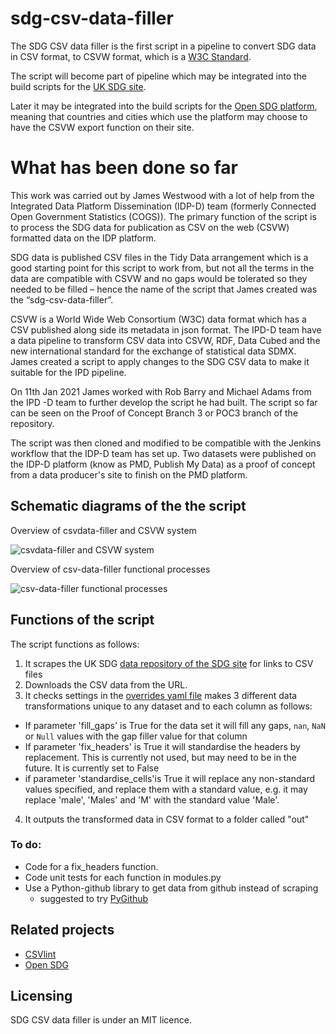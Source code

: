 # sdg-csv-data-filler

The SDG CSV data filler is the first script in a pipeline to convert SDG data in CSV format, to CSVW format, which is a [W3C Standard](https://www.w3.org/standards/). 

The script will become part of pipeline which may be integrated into the build scripts for the [UK SDG site](https://sdgdata.gov.uk/). 

Later it may be integrated into the build scripts for the [Open SDG platform](https://open-sdg.org/), meaning that countries and cities which use the platform may choose to have the CSVW export function on their site. 

# What has been done so far

This work was carried out by James Westwood with a lot of help from the Integrated Data Platform Dissemination (IDP-D) team (formerly Connected Open Government Statistics (COGS)). The primary function of the script is to process the SDG data for publication as CSV on the web (CSVW) formatted data on the IDP platform. 

SDG data is published CSV files in the Tidy Data arrangement which is a good starting point for this script to work from, but not all the terms in the data are compatible with CSVW and no gaps would be tolerated so they needed to be filled – hence the name of the script that James created was the “sdg-csv-data-filler”. 

CSVW is a World Wide Web Consortium (W3C) data format which has a CSV published along side its metadata in json format.  The IPD-D team have a data pipeline to transform CSV data into CSVW, RDF, Data Cubed and the new international standard for the exchange of statistical data SDMX. James created a script to apply changes to the SDG CSV data to make it suitable for the IPD pipeline. 

On 11th Jan 2021 James worked with Rob Barry and Michael Adams from the IPD -D team to further develop the script he had built. The script so far can be seen on the Proof of Concept Branch 3 or POC3 branch of the repository.

The script was then cloned and modified to be compatible with the Jenkins workflow that the IDP-D team has set up. Two datasets were published on the IDP-D platform (know as PMD, Publish My Data) as a proof of concept from a data producer's site to finish on the PMD platform. 


## Schematic diagrams of the the script

Overview of csvdata-filler and CSVW system

![csvdata-filler and CSVW system](https://github.com/jwestw/sdg-csv-data-filler/blob/master/img_for_readme/CSVW%20process%20overview%203.jpg?raw=true)

Overview of csv-data-filler functional processes

![csv-data-filler functional processes](https://github.com/jwestw/sdg-csv-data-filler/blob/master/img_for_readme/CSVW%20process%20overview%202.jpg?raw=true)

## Functions of the script

The script functions as follows:
1. It scrapes the UK SDG [data repository of the SDG site](https://github.com/ONSdigital/sdg-data) for links to CSV files 
2. Downloads the CSV data from the URL.
3. It checks settings in the [overrides yaml file](https://github.com/jwestw/sdg-csv-data-filler/blob/master/overrides_dict.yaml) makes 3 different data transformations unique to any dataset and to each column as follows:
  - If parameter 'fill_gaps' is True for the data set it will fill any gaps, `nan`, `NaN` or `Null` values with the gap filler value for that column  
  - If parameter 'fix_headers' is True it will standardise the headers by replacement. This is currently not used, but may need to be in the future. It is currently set to False
  - if parameter 'standardise_cells'is True it will replace any non-standard values specified, and replace them with a standard value, e.g. it may replace 'male', 'Males' and 'M' with the standard value 'Male'.
4. It outputs the transformed data in CSV format to a folder called "out"

### To do:
- Code for a fix_headers function.
- Code unit tests for each function in modules.py
- Use a Python-github library to get data from github instead of scraping
  - suggested to try [PyGithub](https://pygithub.readthedocs.io/en/latest/introduction.html)

## Related projects

* [CSVlint](https://github.com/GSS-Cogs/csvlint.rb)
* [Open SDG](https://open-sdg.org/)

## Licensing

SDG CSV data filler is under an MIT licence.
